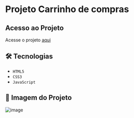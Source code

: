 # Projeto Carrinho de compras

## Acesso ao Projeto
Acesse o projeto [aqui](https://rennan-s-smaniotto.github.io/carrinho_de_compras/)

## 🛠 Tecnologias 
- ``HTML5``
- ``CSS3``
- ``JavaScript``

## 📸 Imagem do Projeto
![image](https://github.com/Rennan-S-Smaniotto/carrinho_de_compras/assets/145367848/4a716fe4-ea34-4eac-9e3f-463190dab7da)
